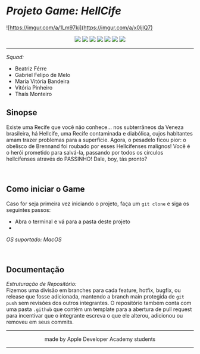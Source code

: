 # ***Projeto Game: HellCife***
 
![https://imgur.com/a/1Lm97ki](https://imgur.com/a/x0ljIQ7)

<p align="center">
    <img src="https://img.shields.io/github/issues-pr-raw/vitoriapinheiro/ChallengeAthenas">
    <img src="https://img.shields.io/github/issues-pr-closed-raw/vitoriapinheiro/ChallengeAthenas">
    <img src="https://img.shields.io/github/issues/vitoriapinheiro/ChallengeAthenas">
    <img src="https://img.shields.io/github/issues-closed-raw/vitoriapinheiro/ChallengeAthenas">
    <img src="https://img.shields.io/github/license/vitoriapinheiro/ChallengeAthenas">
    <img src="https://img.shields.io/github/repo-size/vitoriapinheiro/ChallengeAthenas">
    <img src="https://img.shields.io/github/stars/vitoriapinheiro/ChallengeAthenas?style=social">
</p>


---

*Squad:*
- Beatriz Férre
- Gabriel Felipo de Melo
- Maria Vitória Bandeira
- Vitória Pinheiro
- Thaís Monteiro

## Sinopse
Existe uma Recife que você não conhece... nos subterrâneos da Veneza brasileira, há Hellcife, uma Recife contaminada e diabólica, cujos habitantes amam trazer problemas para a superfície. Agora, o pesadelo ficou pior: o obelisco de Brennand foi roubado por esses Hellcifenses malignos! Você é o herói prometido para salvá-la, passando por todos os círculos hellcifenses através do PASSINHO! Dale, boy, tás pronto?
 
</br>

## Como iniciar o Game
Caso for seja primeira vez iniciando o projeto, faça um `git clone` e siga os seguintes passos:
  - Abra o terminal e vá para a pasta deste projeto
  - 

*OS suportado: MacOS*
 
</br>

## Documentação
*Estruturação de Repositório:* </br>
Fizemos uma divisão em branches para cada feature, hotfix, bugfix, ou release que fosse adicionada, 
mantendo a branch main protegida de `git push` sem revisões dos outros integrantes. O repositório também
conta com uma pasta `.github` que contém um template para a abertura de pull request para incentivar que
o integrante escreva o que ele alterou, adicionou ou removeu em seus commits.

---
<p align="center">
    made by Apple Developer Academy students
</p>

---
